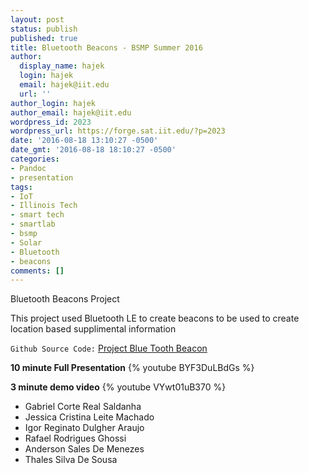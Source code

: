 ```yaml
---
layout: post
status: publish
published: true
title: Bluetooth Beacons - BSMP Summer 2016
author:
  display_name: hajek
  login: hajek
  email: hajek@iit.edu
  url: ''
author_login: hajek
author_email: hajek@iit.edu
wordpress_id: 2023
wordpress_url: https://forge.sat.iit.edu/?p=2023
date: '2016-08-18 13:10:27 -0500'
date_gmt: '2016-08-18 18:10:27 -0500'
categories:
- Pandoc
- presentation
tags:
- IoT
- Illinois Tech
- smart tech
- smartlab
- bsmp
- Solar
- Bluetooth
- beacons
comments: []
---
```

Bluetooth Beacons Project

This project used Bluetooth LE to create beacons to be used to create location based supplimental information

```Github Source Code:``` [Project Blue Tooth Beacon](https://github.com/illinoistech-itm/bluetoothbeacon "Project Blue Tooth Beacon")

**10 minute Full Presentation**
{% youtube BYF3DuLBdGs %}

**3 minute demo video**
{% youtube VYwt01uB370 %}

*  Gabriel Corte Real Saldanha
*  Jessica Cristina Leite Machado
*  Igor Reginato Dulgher Araujo
*  Rafael Rodrigues Ghossi
*  Anderson Sales De Menezes
*  Thales Silva De Sousa
